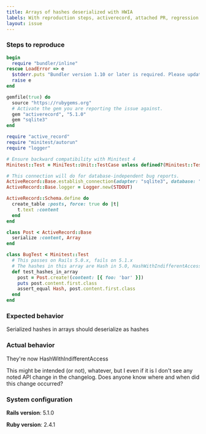 ```yaml
---
title: Arrays of hashes deserialized with HWIA
labels: With reproduction steps, activerecord, attached PR, regression
layout: issue
---
```


### Steps to reproduce

```ruby
begin
  require "bundler/inline"
rescue LoadError => e
  $stderr.puts "Bundler version 1.10 or later is required. Please update your Bundler"
  raise e
end

gemfile(true) do
  source "https://rubygems.org"
  # Activate the gem you are reporting the issue against.
  gem "activerecord", "5.1.0"
  gem "sqlite3"
end

require "active_record"
require "minitest/autorun"
require "logger"

# Ensure backward compatibility with Minitest 4
Minitest::Test = MiniTest::Unit::TestCase unless defined?(Minitest::Test)

# This connection will do for database-independent bug reports.
ActiveRecord::Base.establish_connection(adapter: "sqlite3", database: ":memory:")
ActiveRecord::Base.logger = Logger.new(STDOUT)

ActiveRecord::Schema.define do
  create_table :posts, force: true do |t|
    t.text :content
  end
end

class Post < ActiveRecord::Base
  serialize :content, Array
end

class BugTest < Minitest::Test
  # This passes on Rails 5.0.x, fails on 5.1.x
  # The hashes in this array are Hash in 5.0, HashWithIndifferentAccess in 5.1
  def test_hashes_in_array
    post = Post.create!(content: [{ foo: 'bar' }])
    puts post.content.first.class
    assert_equal Hash, post.content.first.class
  end
end
```

### Expected behavior
Serialized hashes in arrays should deserialize as hashes

### Actual behavior
They're now HashWithIndifferentAccess

This might be intended (or not), whatever, but I even if it is I don't see any noted API change in the changelog. Does anyone know where and when did this change occurred?

### System configuration
**Rails version**: 5.1.0

**Ruby version**: 2.4.1

